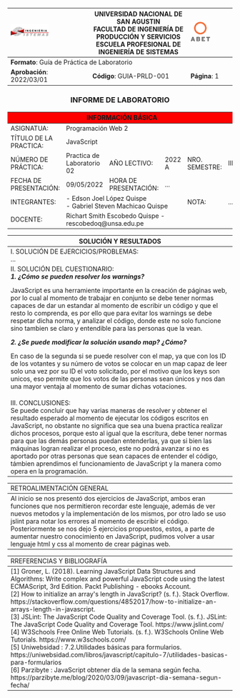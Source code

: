 <div align="center">
<table>
    <theader>
        <tr>
            <td><img src="./epis.png" alt="EPIS" style="width:50%; height:auto"/></td>
            <th>
                <span style="font-weight:bold;">UNIVERSIDAD NACIONAL DE SAN AGUSTIN</span><br />
                <span style="font-weight:bold;">FACULTAD DE INGENIERÍA DE PRODUCCIÓN Y SERVICIOS</span><br />
                <span style="font-weight:bold;">ESCUELA PROFESIONAL DE INGENIERÍA DE SISTEMAS</span>
            </th>
            <td><img src="./abet.png" alt="ABET" style="width:50%; height:auto"/></td>
        </tr>
    </theader>
    <tbody>
        <tr><td colspan="3"><span style="font-weight:bold;">Formato</span>: Guía de Práctica de Laboratorio</td></tr>
        <tr><td><span style="font-weight:bold;">Aprobación</span>:  2022/03/01</td><td><span style="font-weight:bold;">Código</span>: GUIA-PRLD-001</td><td><span style="font-weight:bold;">Página</span>: 1</td></tr>
    </tbody>
</table>
</div>
<div align="center">
 <h3>INFORME DE LABORATORIO</h3>
</div>
<table>
 <theader>
  <tr><th colspan="6" bgcolor="red">INFORMACIÓN BÁSICA</th></tr>
 </theader>
 <tbody>
  <tr><td>ASIGNATUA:</td><td colspan="5">Programación Web 2</td></tr>
  <tr><td>TÍTULO DE LA PRACTICA:</td><td colspan="5">JavaScript</td></tr>
  <tr><td>NÚMERO DE PRÁCTICA:</td><td>Practica de Laboratorio 02</td><td>AÑO LECTIVO:</td><td>2022 A</td><td>NRO. SEMESTRE:</td><td>III</td></tr>
  <tr><td>FECHA DE PRESENTACIÓN:</td><td>09/05/2022</td><td>HORA DE PRESENTACIÓN:</td><td colspan="3">...</td></tr>
  <tr><td>INTEGRANTES:</td><td colspan="3">- Edson Joel López Quispe<br>- Gabriel Steven Machicao Quispe</td><td>NOTA:</td><td>...</td></tr>
  <tr><td>DOCENTE:</td><td colspan="5">Richart Smith Escobedo Quispe - rescobedoq@unsa.edu.pe</td></tr>
 </tbody>
</table>
<table>
 <theader>
  <tr><th>SOLUCIÓN Y RESULTADOS</th></tr>
 </theader>
 <tbody>
  <tr><td>I. SOLUCIÓN DE EJERCICIOS/PROBLEMAS:<br>...</td></tr>
  <tr><td>II. SOLUCIÓN DEL CUESTIONARIO:<br><strong><em>1. ¿Cómo se pueden resolver los warnings?</em></strong><br><p>JavaScript es una herramiente importante en la creación de páginas web, por lo cual al momento de trabajar en conjunto se debe tener normas capaces de dar un estandar al momento de escribir un código y que el resto lo comprenda, es por ello que para evitar los warnings se debe respetar dicha norma, y analizar el código, donde este no solo funcione sino tambien se claro y entendible para las personas que la vean.<p><strong><em> 2. ¿Se puede modificar la solución usando map? ¿Cómo? </em></strong><p>En caso de la segunda si se puede resolver con el map, ya que con los ID de los votantes y su número de votos se colocar en un map capaz de leer solo una vez por su ID el voto solicitado, por el motivo que los keys son unicos, eso permite que los votos de las personas sean únicos y nos dan una mayor ventaja al momento de sumar dichas votaciones.</p>
</td></tr>
  <tr><td>III. CONCLUSIONES:<br>Se puede concluir que hay varias maneras de resolver y obtener el resultado esperado al momento de ejecutar los códigos escritos en JavaScript, no obstante no significa que sea una buena practica realizar dichos procesos, porque esto al igual que la escritura, debe tener normas para que las demás personas puedan entenderlas, ya que si bien las máquinas logran realizar el proceso, este no podrá avanzar si no es aportado por otras personas que sean capaces de entender el código, támbien aprendimos el funcionamiento de JavaScript y la manera como opera en la programación. </td></tr>
 </tbody>
</table>

<table>
 <theader>
  <tr><td>RETROALIMENTACIÓN GENERAL</td><tr>
 </theader>
 <tbody>
  <tr><td>Al inicio se nos presentó dos ejercicios de JavaScript, ambos eran funciones que nos permitieron recordar este lenguaje, además de ver nuevos metodos y la implementación de los mismos, por otro lado se uso jslint para notar los errores al momento de escribir el código. Posteriormente se nos dejo 5 ejercicios propuestos, estos, a parte de aumentar nuestro conocimiento en JavaScript, pudimos volver a usar lenguaje html y css al momento de crear páginas web. </td></tr>
 </tbody>
</table>

<table>
 <theader>
  <tr><td>RREFERENCIAS Y BIBLIOGRAFÍA</td><tr>
 </theader>
 <tbody>
  <tr><td>[1] Groner, L. (2018). Learning JavaScript Data Structures and Algorithms: Write complex and powerful JavaScript code using the latest ECMAScript, 3rd Edition. Packt Publishing - ebooks Account.<br>[2] How to initialize an array's length in JavaScript? (s. f.). Stack Overflow. https://stackoverflow.com/questions/4852017/how-to-initialize-an-arrays-length-in-javascript. <br>[3] JSLint: The JavaScript Code Quality and Coverage Tool. (s. f.). JSLint: The JavaScript Code Quality and Coverage Tool. https://www.jslint.com/ <br>[4] W3Schools Free Online Web Tutorials. (s. f.). W3Schools Online Web Tutorials. https://www.w3schools.com/ <br>[5] Uniwebsidad : 7.2.Utilidades básicas para formularios. https://uniwebsidad.com/libros/javascript/capitulo-7/utilidades-basicas-para-formularios <br> [6] Parzibyte : JavaScript obtener día de la semana según fecha. https://parzibyte.me/blog/2020/03/09/javascript-dia-semana-segun-fecha/ </td></tr>
 </tbody>
</table>
